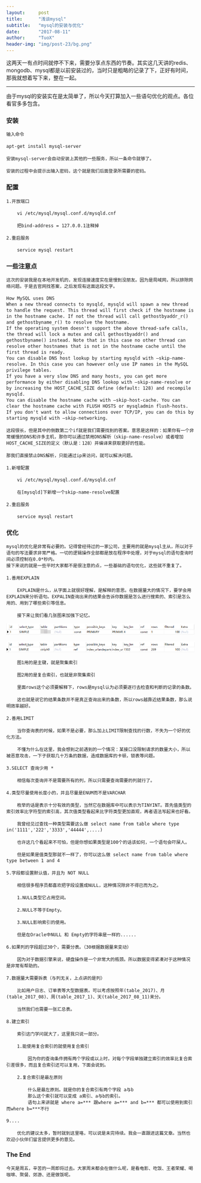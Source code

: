 ```yaml
---
layout:     post
title:      "浅谈mysql"
subtitle:   "mysql的安装与优化"
date:       "2017-08-11"
author:     "TuoX"
header-img: "img/post-23/bg.png"
---
```


这两天一有点时间就停不下来，需要分享点东西的节奏。其实这几天讲的redis、mongodb、mysql都是以前安装过的，当时只是粗略的记录了下，正好有时间，那我就想着写下来，整在一起。

***

由于mysql的安装实在是太简单了，所以今天打算加入一些语句优化的观点。各位看官多多包含。

### 安装

    输入命令

    apt-get install mysql-server

    安装mysql-server会自动安装上其他的一些服务，所以一条命令就够了。

    安装的过程中会提示出输入密码，这个就是我们后面登录所需要的密码。

### 配置

    1.开放端口

        vi /etc/mysql/mysql.conf.d/mysqld.cnf

        把bind-address = 127.0.0.1注释掉

    2.重启服务

        service mysql restart

### 一些注意点

    这次的安装我是在本地开发机的，发现连接速度实在是慢到没朋友。因为是局域网，所以排除网络问题。于是去官网找答案，之后发现有这面这段文字。

    How MySQL uses DNS
    When a new thread connects to mysqld, mysqld will spawn a new thread to handle the request. This thread will first check if the hostname is in the hostname cache. If not the thread will call gethostbyaddr_r() and gethostbyname_r() to resolve the hostname.
    If the operating system doesn't support the above thread-safe calls, the thread will lock a mutex and call gethostbyaddr() and gethostbyname() instead. Note that in this case no other thread can resolve other hostnames that is not in the hostname cache until the first thread is ready.
    You can disable DNS host lookup by starting mysqld with –skip-name-resolve. In this case you can however only use IP names in the MySQL privilege tables.
    If you have a very slow DNS and many hosts, you can get more performance by either disabling DNS lookop with –skip-name-resolve or by increasing the HOST_CACHE_SIZE define (default: 128) and recompile mysqld.
    You can disable the hostname cache with –skip-host-cache. You can clear the hostname cache with FLUSH HOSTS or mysqladmin flush-hosts.
    If you don't want to allow connections over TCP/IP, you can do this by starting mysqld with –skip-networking.

    这段很长，但是其中的倒数第二个if就是我们需要找到的答案。意思是这样的：如果你有一个非常缓慢的DNS和许多主机，那你可以通过禁用DNS解析（skip-name-resolve）或者增加HOST_CACHE_SIZE的定义（默认是：128）并编译来获取更好的性能。

    那我们直接禁止DNS解析，只能通过ip来访问，就可以解决问题。

    1.新增配置

        vi /etc/mysql/mysql.conf.d/mysqld.cnf

        在[mysqld]下新增一个skip-name-resolve配置

    2.重启服务

        service mysql restart

### 优化

    mysql的优化是非常有必要的。记得曾经待过的一家公司，主要用的就是mysql主从，所以对于语句的写法要求非常严格。一切的逻辑操作全部都是放在程序中处理，对于mysql的语句查询时间必须控制在0.0*秒内。
    接下来说的就是一些平时大家都不是很注意的点，一些基础的语句优化，这些就不重复了。

    1.善用EXPLAIN

        EXPLAIN是什么，从字面上就很好理解，是解释的意思。在数据量大的情况下，要学会用EXPLAIN来分析语句。EXPALIN查询出来的结果会告诉你数据是怎么进行搜索的、索引是怎么用的、用到了哪些索引等信息。
        
        接下来让我们看几张图来加强下记忆。

![](/img/post-23/explain1.png)

![](/img/post-23/explain2.png)

        图1用的是主键，就是聚集索引

        图2用的是复合索引，也就是非聚集索引

        里面rows这个必须要解释下，rows是mysql认为必须要逐行去检查和判断的记录的条数。

        这也就是说它的结果条数并不是真正查询出来的条数，所以rows越靠近结果条数，那么说明效率越好。

    2.善用LIMIT 

        当你查询表的时候，如果不是必要，那么加上LIMIT限制查找的行数，不失为一个好的优化方法。

        不懂为什么在这里，我会想到之前遇到的一个情况：某接口没限制请求的数量大小，所以被恶意攻击，一下子获取几十万条的数据，造成数据库的卡顿，锁表等问题。
    
    3.SELECT 查询少用 *

        相信每次查询并不是需要所有的列，所以只需要查询需要的列就行了。

    4.类型尽量使用长度小的，并且尽量是ENUM而不是VARCHAR

        枚举的话是表示十分有效的类型，当然它在数据库中可以表示为TINYINT。首先值类型的索引效率比字符型的索引高，其次值类型看起来比字符类型更加直观，再者语法写起来也好看。

        我曾经见过查找一种类型需要这么做 select name from table where type in('1111','222','3333','44444',....)

        也许这几个看起来不可怕，但是你想如果类型是100个的话该如何，一个语句会吓屎人。

        但是如果是值类型那就不一样了，你可以这么做 select name from table where type between 1 and 4

    5.字段都设置默认值，并且为 NOT NULL

        相信很多程序员都喜欢把字段设置成NULL，这种情况除非不得已而为之。
        
        1.NULL类型它占用空间。

        2.NULL不等于Empty。

        3.NULL影响索引的使用。

        但是在Oracle中NULL 和 Empty的字符串是一样的......

    6.如果列的字段超过30个，需要分表。（30根据数据量来变动）

        因为对于数据引擎来说，硬盘操作是一个非常大的瓶颈。所以数据变得紧凑对于这种情况是非常有帮助的。
    
    7.数据量大需要拆表（与列无关，上点讲的是列）

        比如用户日志、订单表等大型数据表。可以考虑按照年(table_2017)、月(table_2017_08)、周(table_2017_1)、天(table_2017_08_11)来分。

        当然我们也需要一张汇总表。
    
    8.建立索引

        索引这门学问就大了，这里我只说一部分。

        1.能使用复合索引的就使用复合索引

            因为你的查询条件拥有两个字段或以上时，对每个字段单独建立索引的效率比复合索引差很多，而且复合索引还可以复用，下面会说到。

        2.复合索引是最左原则

            什么是最左原则。就是你的复合索引有两个字段 a与b 
            那么这个索引就可以变成 a索引、a与b的索引。
            语句上来讲就是 where a=*** 跟where a=*** and b=*** 都可以使用到索引而where b=***不行

    9....

        优化的建议太多，暂时就到这里咯，可以说是未完待续。我会一直跟进这篇文章。当然也欢迎小伙伴们留言提供更多的意见。

### The End

    今天是周五，辛苦的一周即将过去。大家周末都会在做什么呢，是看电影、吃饭、王者荣耀、喝咖啡、聚餐、郊游、还是做饭呢。

